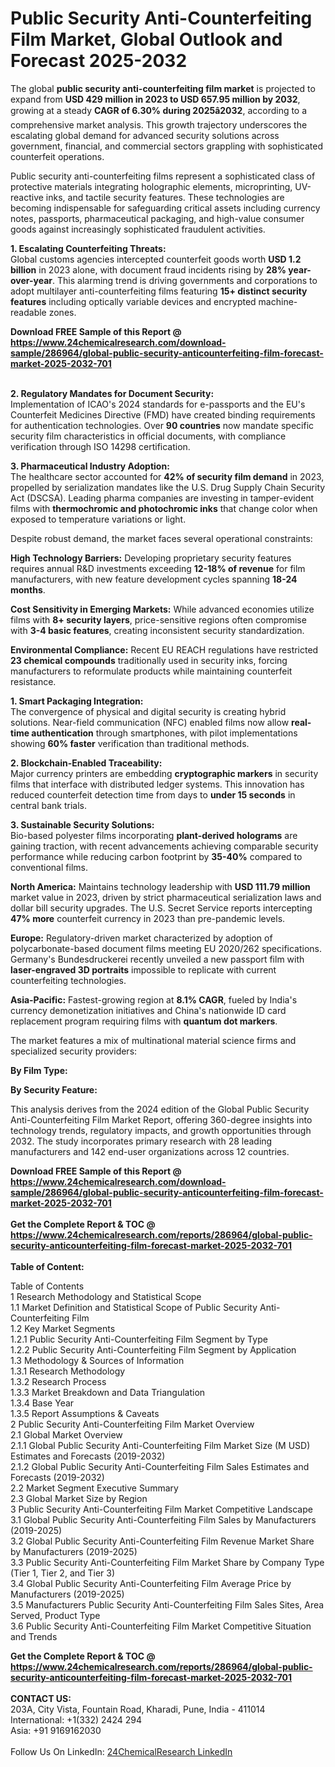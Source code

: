 <h1>Public Security Anti-Counterfeiting Film Market, Global Outlook and Forecast 2025-2032</h1><p>The global <strong>public security anti-counterfeiting film market</strong> is projected to expand from <strong>USD 429 million in 2023 to USD 657.95 million by 2032</strong>, growing at a steady <strong>CAGR of 6.30% during 2025â2032</strong>, according to a comprehensive market analysis. This growth trajectory underscores the escalating global demand for advanced security solutions across government, financial, and commercial sectors grappling with sophisticated counterfeit operations.</p><p>Public security anti-counterfeiting films represent a sophisticated class of protective materials integrating holographic elements, microprinting, UV-reactive inks, and tactile security features. These technologies are becoming indispensable for safeguarding critical assets including currency notes, passports, pharmaceutical packaging, and high-value consumer goods against increasingly sophisticated fraudulent activities.</p><p><strong>1. Escalating Counterfeiting Threats:</strong><br>
Global customs agencies intercepted counterfeit goods worth <strong>USD 1.2 billion</strong> in 2023 alone, with document fraud incidents rising by <strong>28% year-over-year</strong>. This alarming trend is driving governments and corporations to adopt multilayer anti-counterfeiting films featuring <strong>15+ distinct security features</strong> including optically variable devices and encrypted machine-readable zones.</p><div><b>Download FREE Sample of this Report @ 
            <a href="https://www.24chemicalresearch.com/download-sample/286964/global-public-security-anticounterfeiting-film-forecast-market-2025-2032-701">
            https://www.24chemicalresearch.com/download-sample/286964/global-public-security-anticounterfeiting-film-forecast-market-2025-2032-701</a></b></div><br><p><strong>2. Regulatory Mandates for Document Security:</strong><br>
Implementation of ICAO's 2024 standards for e-passports and the EU's Counterfeit Medicines Directive (FMD) have created binding requirements for authentication technologies. Over <strong>90 countries</strong> now mandate specific security film characteristics in official documents, with compliance verification through ISO 14298 certification.</p><p><strong>3. Pharmaceutical Industry Adoption:</strong><br>
The healthcare sector accounted for <strong>42% of security film demand</strong> in 2023, propelled by serialization mandates like the U.S. Drug Supply Chain Security Act (DSCSA). Leading pharma companies are investing in tamper-evident films with <strong>thermochromic and photochromic inks</strong> that change color when exposed to temperature variations or light.</p><p>Despite robust demand, the market faces several operational constraints:</p><p><strong>High Technology Barriers:</strong> Developing proprietary security features requires annual R&amp;D investments exceeding <strong>12-18% of revenue</strong> for film manufacturers, with new feature development cycles spanning <strong>18-24 months</strong>.</p><p><strong>Cost Sensitivity in Emerging Markets:</strong> While advanced economies utilize films with <strong>8+ security layers</strong>, price-sensitive regions often compromise with <strong>3-4 basic features</strong>, creating inconsistent security standardization.</p><p><strong>Environmental Compliance:</strong> Recent EU REACH regulations have restricted <strong>23 chemical compounds</strong> traditionally used in security inks, forcing manufacturers to reformulate products while maintaining counterfeit resistance.</p><p><strong>1. Smart Packaging Integration:</strong><br>
The convergence of physical and digital security is creating hybrid solutions. Near-field communication (NFC) enabled films now allow <strong>real-time authentication</strong> through smartphones, with pilot implementations showing <strong>60% faster</strong> verification than traditional methods.</p><p><strong>2. Blockchain-Enabled Traceability:</strong><br>
Major currency printers are embedding <strong>cryptographic markers</strong> in security films that interface with distributed ledger systems. This innovation has reduced counterfeit detection time from days to <strong>under 15 seconds</strong> in central bank trials.</p><p><strong>3. Sustainable Security Solutions:</strong><br>
Bio-based polyester films incorporating <strong>plant-derived holograms</strong> are gaining traction, with recent advancements achieving comparable security performance while reducing carbon footprint by <strong>35-40%</strong> compared to conventional films.</p><p><strong>North America:</strong> Maintains technology leadership with <strong>USD 111.79 million</strong> market value in 2023, driven by strict pharmaceutical serialization laws and dollar bill security upgrades. The U.S. Secret Service reports intercepting <strong>47% more</strong> counterfeit currency in 2023 than pre-pandemic levels.</p><p><strong>Europe:</strong> Regulatory-driven market characterized by adoption of polycarbonate-based document films meeting EU 2020/262 specifications. Germany's Bundesdruckerei recently unveiled a new passport film with <strong>laser-engraved 3D portraits</strong> impossible to replicate with current counterfeiting technologies.</p><p><strong>Asia-Pacific:</strong> Fastest-growing region at <strong>8.1% CAGR</strong>, fueled by India's currency demonetization initiatives and China's nationwide ID card replacement program requiring films with <strong>quantum dot markers</strong>.</p><p>The market features a mix of multinational material science firms and specialized security providers:</p><p><strong>By Film Type:</strong></p><p><strong>By Security Feature:</strong></p><p>This analysis derives from the 2024 edition of the Global Public Security Anti-Counterfeiting Film Market Report, offering 360-degree insights into technology trends, regulatory impacts, and growth opportunities through 2032. The study incorporates primary research with 28 leading manufacturers and 142 end-user organizations across 12 countries.</p><div><b>Download FREE Sample of this Report @ 
            <a href="https://www.24chemicalresearch.com/download-sample/286964/global-public-security-anticounterfeiting-film-forecast-market-2025-2032-701">
            https://www.24chemicalresearch.com/download-sample/286964/global-public-security-anticounterfeiting-film-forecast-market-2025-2032-701</a></b></div><br><div><b>Get the Complete Report & TOC @ 
            <a href="https://www.24chemicalresearch.com/reports/286964/global-public-security-anticounterfeiting-film-forecast-market-2025-2032-701">
            https://www.24chemicalresearch.com/reports/286964/global-public-security-anticounterfeiting-film-forecast-market-2025-2032-701</a></b></div><br>
            <b>Table of Content:</b><p>Table of Contents<br />
1 Research Methodology and Statistical Scope<br />
1.1 Market Definition and Statistical Scope of Public Security Anti-Counterfeiting Film<br />
1.2 Key Market Segments<br />
1.2.1 Public Security Anti-Counterfeiting Film Segment by Type<br />
1.2.2 Public Security Anti-Counterfeiting Film Segment by Application<br />
1.3 Methodology & Sources of Information<br />
1.3.1 Research Methodology<br />
1.3.2 Research Process<br />
1.3.3 Market Breakdown and Data Triangulation<br />
1.3.4 Base Year<br />
1.3.5 Report Assumptions & Caveats<br />
2 Public Security Anti-Counterfeiting Film Market Overview<br />
2.1 Global Market Overview<br />
2.1.1 Global Public Security Anti-Counterfeiting Film Market Size (M USD) Estimates and Forecasts (2019-2032)<br />
2.1.2 Global Public Security Anti-Counterfeiting Film Sales Estimates and Forecasts (2019-2032)<br />
2.2 Market Segment Executive Summary<br />
2.3 Global Market Size by Region<br />
3 Public Security Anti-Counterfeiting Film Market Competitive Landscape<br />
3.1 Global Public Security Anti-Counterfeiting Film Sales by Manufacturers (2019-2025)<br />
3.2 Global Public Security Anti-Counterfeiting Film Revenue Market Share by Manufacturers (2019-2025)<br />
3.3 Public Security Anti-Counterfeiting Film Market Share by Company Type (Tier 1, Tier 2, and Tier 3)<br />
3.4 Global Public Security Anti-Counterfeiting Film Average Price by Manufacturers (2019-2025)<br />
3.5 Manufacturers Public Security Anti-Counterfeiting Film Sales Sites, Area Served, Product Type<br />
3.6 Public Security Anti-Counterfeiting Film Market Competitive Situation and Trends<br />
</p><div><b>Get the Complete Report & TOC @ 
            <a href="https://www.24chemicalresearch.com/reports/286964/global-public-security-anticounterfeiting-film-forecast-market-2025-2032-701">
            https://www.24chemicalresearch.com/reports/286964/global-public-security-anticounterfeiting-film-forecast-market-2025-2032-701</a></b></div><br><b>CONTACT US:</b><br>
            203A, City Vista, Fountain Road, Kharadi, Pune, India - 411014<br>
            International: +1(332) 2424 294<br>
            Asia: +91 9169162030 <br><br>
            Follow Us On LinkedIn: <a href="https://www.linkedin.com/company/24chemicalresearch/">24ChemicalResearch LinkedIn</a>